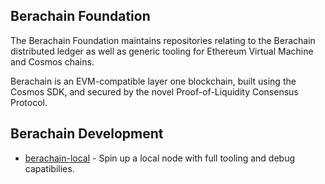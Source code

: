 ## Berachain Foundation

The Berachain Foundation maintains repositories relating to the Berachain distributed ledger as well as generic tooling for Ethereum Virtual Machine and Cosmos chains.

Berachain is an EVM-compatible layer one blockchain, built using the Cosmos SDK, and secured by the novel Proof-of-Liquidity Consensus Protocol.

## Berachain Development

* [berachain-local](https://github.com/berachain/berachain-local) - Spin up a local node with full tooling and debug capatibilies. 

